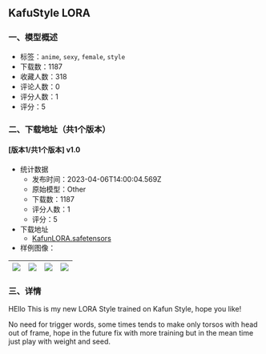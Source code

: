## KafuStyle LORA
### 一、模型概述

- 标签：`anime`, `sexy`, `female`, `style`
- 下载数：1187
- 收藏人数：318
- 评论人数：0
- 评分人数：1
- 评分：5

### 二、下载地址（共1个版本）

#### [版本1/共1个版本] v1.0

- 统计数据
  - 发布时间：2023-04-06T14:00:04.569Z
  - 原始模型：Other
  - 下载数：1187
  - 评分人数：1
  - 评分：5
- 下载地址
  - [KafunLORA.safetensors](https://civitai.com/api/download/models/37132)
- 样例图像：

| <img src="https://image.civitai.com/xG1nkqKTMzGDvpLrqFT7WA/8e8d964e-222c-452f-00f6-0e3d7f6c5e00/width=450/422211.jpeg" /> | <img src="https://image.civitai.com/xG1nkqKTMzGDvpLrqFT7WA/37de13d5-0a72-42d4-fd89-be63b8bb6100/width=450/422214.jpeg" /> | <img src="https://image.civitai.com/xG1nkqKTMzGDvpLrqFT7WA/f54eb116-8a3e-4b72-a489-1a68c1c08800/width=450/422218.jpeg" /> | <img src="https://image.civitai.com/xG1nkqKTMzGDvpLrqFT7WA/83aaf622-9a39-4e44-c602-5cd42e488200/width=450/422212.jpeg" /> |
| ---- | ---- | ---- | ---- |


### 三、详情
<p>HEllo This is my new LORA Style trained on Kafun Style, hope you like!</p><p></p><p>No need for trigger words, some times tends to make only torsos with head out of frame, hope in the future fix with more training but in the mean time just play with weight and seed.</p>